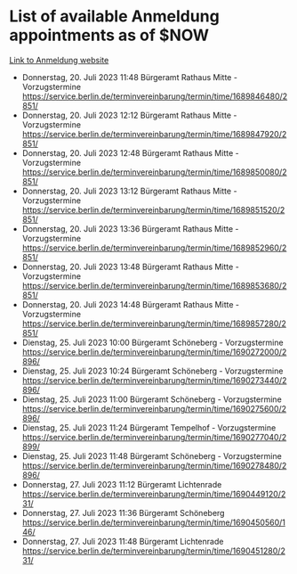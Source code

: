# List of available Anmeldung appointments as of $NOW
[Link to Anmeldung website](https://service.berlin.de/terminvereinbarung/termin/tag.php?termin=1&anliegen[]=120686&dienstleisterlist=122210,122217,327316,122219,327312,122227,327314,122231,327346,122243,327348,122254,122252,329742,122260,329745,122262,329748,122271,327278,122273,327274,122277,327276,330436,122280,327294,122282,327290,122284,327292,122291,327270,122285,327266,122286,327264,122296,327268,150230,329760,122297,327286,122294,327284,122312,329763,122314,329775,122304,327330,122311,327334,122309,327332,317869,122281,327352,122279,329772,122283,122276,327324,122274,327326,122267,329766,122246,327318,122251,327320,122257,327322,122208,327298,122226,327300&herkunft=http%3A%2F%2Fservice.berlin.de%2Fdienstleistung%2F120686%2F)
- Donnerstag, 20. Juli 2023 11:48 Bürgeramt Rathaus Mitte - Vorzugstermine https://service.berlin.de/terminvereinbarung/termin/time/1689846480/2851/
- Donnerstag, 20. Juli 2023 12:12 Bürgeramt Rathaus Mitte - Vorzugstermine https://service.berlin.de/terminvereinbarung/termin/time/1689847920/2851/
- Donnerstag, 20. Juli 2023 12:48 Bürgeramt Rathaus Mitte - Vorzugstermine https://service.berlin.de/terminvereinbarung/termin/time/1689850080/2851/
- Donnerstag, 20. Juli 2023 13:12 Bürgeramt Rathaus Mitte - Vorzugstermine https://service.berlin.de/terminvereinbarung/termin/time/1689851520/2851/
- Donnerstag, 20. Juli 2023 13:36 Bürgeramt Rathaus Mitte - Vorzugstermine https://service.berlin.de/terminvereinbarung/termin/time/1689852960/2851/
- Donnerstag, 20. Juli 2023 13:48 Bürgeramt Rathaus Mitte - Vorzugstermine https://service.berlin.de/terminvereinbarung/termin/time/1689853680/2851/
- Donnerstag, 20. Juli 2023 14:48 Bürgeramt Rathaus Mitte - Vorzugstermine https://service.berlin.de/terminvereinbarung/termin/time/1689857280/2851/
- Dienstag, 25. Juli 2023 10:00 Bürgeramt Schöneberg - Vorzugstermine https://service.berlin.de/terminvereinbarung/termin/time/1690272000/2896/
- Dienstag, 25. Juli 2023 10:24 Bürgeramt Schöneberg - Vorzugstermine https://service.berlin.de/terminvereinbarung/termin/time/1690273440/2896/
- Dienstag, 25. Juli 2023 11:00 Bürgeramt Schöneberg - Vorzugstermine https://service.berlin.de/terminvereinbarung/termin/time/1690275600/2896/
- Dienstag, 25. Juli 2023 11:24 Bürgeramt Tempelhof - Vorzugstermine https://service.berlin.de/terminvereinbarung/termin/time/1690277040/2899/
- Dienstag, 25. Juli 2023 11:48 Bürgeramt Schöneberg - Vorzugstermine https://service.berlin.de/terminvereinbarung/termin/time/1690278480/2896/
- Donnerstag, 27. Juli 2023 11:12 Bürgeramt Lichtenrade https://service.berlin.de/terminvereinbarung/termin/time/1690449120/231/
- Donnerstag, 27. Juli 2023 11:36 Bürgeramt Schöneberg https://service.berlin.de/terminvereinbarung/termin/time/1690450560/146/
- Donnerstag, 27. Juli 2023 11:48 Bürgeramt Lichtenrade https://service.berlin.de/terminvereinbarung/termin/time/1690451280/231/
